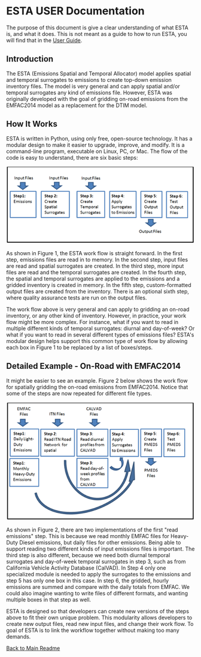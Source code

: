 # ESTA USER Documentation

The purpose of this document is give a clear understanding of what ESTA is, and what it does. This is not meant as a guide to how to run ESTA, you will find that in the [User Guide](USERS_GUIDE.md).

## Introduction

The ESTA (Emissions Spatial and Temporal Allocator) model applies spatial and temporal surrogates to emissions to create top-down emission inventory files.  The model is very general and can apply spatial and/or temporal surrogates any kind of emissions file.  However, ESTA was originally developed with the goal of gridding on-road emissions from the EMFAC2014 model as a replacement for the DTIM model.

## How It Works

ESTA is written in Python, using only free, open-source technology. It has a modular design to make it easier to upgrade, improve, and modify. It is a command-line program, executable on Linux, PC, or Mac. The flow of the code is easy to understand, there are six basic steps:

![Figure 1: ESTA work flow, generic version](resources/esta_box_diagram_1.png)

As shown in Figure 1, the ESTA work flow is straight forward. In the first step, emissions files are read in to memory. In the second step, input files are read and spatial surrogates are created. In the third step, more input files are read and the temporal surrogates are created. In the fourth step, the spatial and temporal surrogates are applied to the emissions and a gridded inventory is created in memory. In the fifth step, custom-formatted output files are created from the inventory. There is an optional sixth step, where quality assurance tests are run on the output files.

The work flow above is very general and can apply to gridding an on-road inventory, or any other kind of inventory. However, in practice, your work flow might be more complex. For instance, what if you want to read in multiple different kinds of temporal surrogates: diurnal and day-of-week? Or what if you want to read in several different types of emissions files? ESTA's modular design helps support this common type of work flow by allowing each box in Figure 1 to be replaced by a list of boxes/steps.

## Detailed Example - On-Road with EMFAC2014

It might be easier to see an example. Figure 2 below shows the work flow for spatially gridding the on-road emissions from EMFAC2014. Notice that some of the steps are now repeated for different file types.

![Figure 2: ESTA work flow, EMFAC example](resources/esta_box_diagram_on_road.png)

As shown in Figure 2, there are two implementations of the first "read emissions" step. This is because we read monthly EMFAC files for Heavy-Duty Diesel emissions, but daily files for other emissions. Being able to support reading two different kinds of input emissions files is important. The third step is also different, because we need both diurnal temporal surrogates and day-of-week temporal surrogates in step 3, such as from California Vehicle Activity Database (CalVAD). In Step 4 only one specialized module is needed to apply the surrogates to the emissions and step 5 has only one box in this case. In step 6, the gridded, hourly emissions are summed and compare with the daily totals from EMFAC. We could also imagine wanting to write files of different formats, and wanting multiple boxes in that step as well.

ESTA is designed so that developers can create new versions of the steps above to fit their own unique problem.  This modularity allows developers to create new output files, read new input files, and change their work flow. To goal of ESTA is to link the workflow together without making too many demands.


[Back to Main Readme](../README.md)

